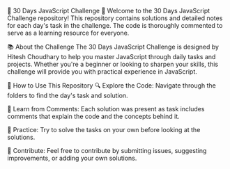🌟 30 Days JavaScript Challenge 🌟
Welcome to the 30 Days JavaScript Challenge repository! This repository contains solutions and detailed notes for each day's task in the challenge. The code is thoroughly commented to serve as a learning resource for everyone.

📚 About the Challenge
The 30 Days JavaScript Challenge is designed by Hitesh Choudhary to help you master JavaScript through daily tasks and projects. Whether you're a beginner or looking to sharpen your skills, this challenge will provide you with practical experience in JavaScript.



🚀 How to Use This Repository
🔍 Explore the Code: Navigate through the folders to find the day's task and solution.

📝 Learn from Comments: Each solution  was present as task includes comments that explain the code and the concepts behind it.

💪 Practice: Try to solve the tasks on your own before looking at the solutions.

🤝 Contribute: Feel free to contribute by submitting issues, suggesting improvements, or adding your own solutions.
